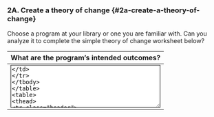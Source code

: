 ### 2A. Create a theory of change {#2a-create-a-theory-of-change}

Choose a program at your library or one you are familiar with. Can you analyze it to complete the simple theory of change worksheet below?

| What are the program’s intended **outcomes**? |
|---|
| <textarea style="width: 100%; height: 100px; border: 1px  solid black;"/> |

| What **indicators** are measured to find out if the program is successfully leading to the desired outcomes? |
|---|
| <textarea style="width: 100%; height: 100px; border: 1px  solid black;"/> |

| What **activities** are conducted that will lead to something measurable? |
|---|
| <textarea style="width: 100%; height: 100px; border: 1px  solid black;"/> |

| Create a graphic visualization of your theory of change here. |
|---|
| <textarea style="width: 100%; height: 100px; border: 1px  solid black;"/> |